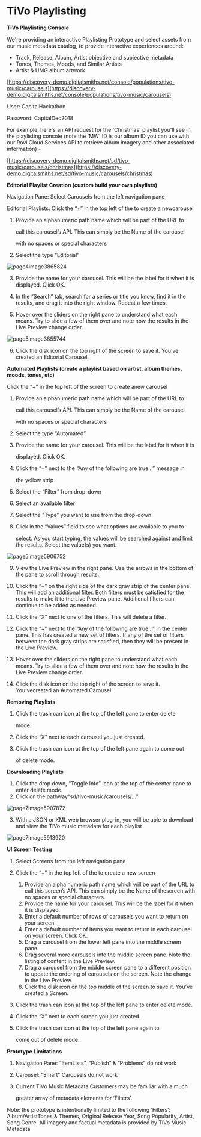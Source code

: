 # TiVo Playlisting

**TiVo Playlisting Console**

We're providing an interactive Playlisting Prototype and select assets from our music metadata catalog, to provide interactive experiences around:

* Track, Release, Album, Artist objective and subjective metadata
* Tones, Themes, Moods, and Similar Artists
* Artist & UMG album artwork

[https://discovery-demo.digitalsmiths.net/console/populations/tivo-music/carousels](https://discovery-demo.digitalsmiths.net/console/populations/tivo-music/carousels)

User: CapitalHackathon

Password: CapitalDec2018

For example, here's an API request for the 'Christmas' playlist you'll see in the playlisting console \(note the 'MW' ID is our album ID you can use with our Rovi Cloud Services API to retrieve album imagery and other associated information\) - 

[https://discovery-demo.digitalsmiths.net/sd/tivo-music/carousels/christmas](https://discovery-demo.digitalsmiths.net/sd/tivo-music/carousels/christmas) 

**Editorial Playlist Creation \(custom build your own playlists\)**

Navigation Pane: Select Carousels from the left navigation pane

Editorial Playlists: Click the “+” in the top left of the to create a newcarousel

1. Provide an alphanumeric path name which will be part of the URL to

   call this carousel’s API. This can simply be the Name of the carousel

   with no spaces or special characters

2. Select the type “Editorial”

![page4image3865824](blob:https://cloudinary.gitbook.io/721d717b-3c42-40ca-b711-f2d1d04d6db3)

3. Provide the name for your carousel. This will be the label for it when it is displayed. Click OK.

4. In the “Search” tab, search for a series or title you know, find it in the results, and drag it into the right window. Repeat a few times.

5. Hover over the sliders on the right pane to understand what each means. Try to slide a few of them over and note how the results in the Live Preview change order.

![page5image3855744](blob:https://cloudinary.gitbook.io/a07aec2f-f332-47ec-a47e-fd035f3e6006)

6. Click the disk icon on the top right of the screen to save it. You’ve created an Editorial Carousel.

**Automated Playlists \(create a playlist based on artist, album themes, moods, tones, etc\)**

Click the “+” in the top left of the screen to create anew carousel

1. Provide an alphanumeric path name which will be part of the URL to

   call this carousel’s API. This can simply be the Name of the carousel

   with no spaces or special characters

2. Select the type “Automated”
3. Provide the name for your carousel. This will be the label for it when it is

   displayed. Click OK.

4. Click the “+” next to the “Any of the following are true...” message in

   the yellow strip

5. Select the “Filter” from drop-down
6. Select an available filter
7. Select the “Type” you want to use from the drop-down
8. Click in the “Values” field to see what options are available to you to

   select. As you start typing, the values will be searched against and limit the results. Select the value\(s\) you want.

![page5image5906752](blob:https://cloudinary.gitbook.io/ec18828b-4c9b-43c0-bf6f-c1c4634681f9)

9. View the Live Preview in the right pane. Use the arrows in the bottom of the pane to scroll through results.

10. Click the “+” on the right side of the dark gray strip of the center pane. This will add an additional filter. Both filters must be satisfied for the results to make it to the Live Preview pane. Additional filters can continue to be added as needed.

11. Click the “X” next to one of the filters. This will delete a filter.

12. Click the “+” next to the “Any of the following are true...” in the center pane. This has created a new set of filters. If any of the set of filters between the dark gray strips are satisfied, then they will be present in the Live Preview.

13. Hover over the sliders on the right pane to understand what each means. Try to slide a few of them over and note how the results in the Live Preview change order.

14. Click the disk icon on the top right of the screen to save it. You’vecreated an Automated Carousel.

**Removing Playlists**

1. Click the trash can icon at the top of the left pane to enter delete

   mode.

2. Click the “X” next to each carousel you just created.
3. Click the trash can icon at the top of the left pane again to come out

   of delete mode.

**Downloading Playlists**

1. Click the drop down, “Toggle Info” icon at the top of the center pane to enter delete mode.
2. Click on the pathway“sd/tivo-music/carousels/...”

![page7image5907872](blob:https://cloudinary.gitbook.io/b75cd4ff-c38a-4ec6-9e39-4d37cdac5717)

3. With a JSON or XML web browser plug-in, you will be able to download and view the TiVo music metadata for each playlist

![page7image5913920](blob:https://cloudinary.gitbook.io/9431c8d9-c692-4d34-8a78-44977fba9c23)

**UI Screen Testing**

1. Select Screens from the left navigation pane
2. Click the “+” in the top left of the to create a new screen
   1. Provide an alpha numeric path name which will be part of the URL to call this screen’s API. This can simply be the Name of thescreen with no spaces or special characters
   2. Provide the name for your carousel. This will be the label for it when it is displayed.
   3. Enter a default number of rows of carousels you want to return on your screen.
   4. Enter a default number of items you want to return in each carousel on your screen. Click OK.
   5. Drag a carousel from the lower left pane into the middle screen pane.
   6. Drag several more carousels into the middle screen pane. Note the listing of content in the Live Preview.
   7. Drag a carousel from the middle screen pane to a different position to update the ordering of carousels on the screen. Note the change in the Live Preview.
   8. Click the disk icon on the top middle of the screen to save it.  You’ve created a Screen.

3. Click the trash can icon at the top of the left pane to enter delete mode.

1. Click the “X” next to each screen you just created.
2. Click the trash can icon at the top of the left pane again to

   come out of delete mode.

**Prototype Limitations**

1. Navigation Pane: “ItemLists”, “Publish” & “Problems” do not work
2. Carousel: “Smart” Carousels do not work
3. Current TiVo Music Metadata Customers may be familiar with a much

   greater array of metadata elements for ‘Filters’. 

Note: the prototype is intentionally limited to the following ‘Filters’: Album/ArtistTones & Themes, Original Release Year, Song Popularity, Artist, Song Genre. All imagery and factual metadata is provided by TiVo Music Metadata

